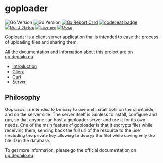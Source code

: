# goploader

![Go Version](https://img.shields.io/badge/go-1.5-brightgreen.svg)
![Go Version](https://img.shields.io/badge/go-1.6-brightgreen.svg)
[![Go Report Card](https://goreportcard.com/badge/github.com/Depado/goploader)](https://goreportcard.com/report/github.com/Depado/goploader)
[![codebeat badge](https://codebeat.co/badges/0faefc03-91a4-41e7-a955-ccd8c1b096cd)](https://codebeat.co/projects/github-com-depado-goploader)
[![Build Status](https://drone.depado.eu/api/badges/Depado/goploader/status.svg)](https://drone.depado.eu/Depado/goploader)
[![License](https://img.shields.io/badge/license-MIT-blue.svg)](https://github.com/Depado/goploader/blob/master/LICENSE)
[![Docs](https://img.shields.io/badge/docs-up.depado.eu-blue.svg)](https://up.depado.eu/)


Goploader is a client-server application that is intended to ease the process of uploading files and sharing them.

All the documentation and information about this project are on [up.depado.eu](https://up.depado.eu).

- [Introduction](https://up.depado.eu/#introduction)
- [Client](https://up.depado.eu/#client)
- [Curl](https://up.depado.eu/#curl)
- [Server](https://up.depado.eu/#server)

## Philosophy

Goploader is intended to be easy to use and install both on the client side, and on the server side. The server itself is painless to install, configure and run, so that anyone can host a goploader server and use it for its own needs. One of the main feature of goploader is that it encrypts files while receiving them, sending back the full url of the resource to the user (including the private key allowing to decryp the file) while saving only the file ID in the database.

To get more information, please go the official documentation on [up.depado.eu](https://up.depado.eu).

